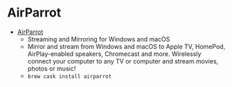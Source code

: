 # AirParrot
- [AirParrot](https://www.airsquirrels.com/airparrot/)
  -  Streaming and Mirroring for Windows and macOS
  - Mirror and stream from Windows and macOS  to Apple TV, HomePod, AirPlay-enabled speakers, Chromecast and more. Wirelessly connect your computer to any TV or computer and stream movies, photos or music!
  - `brew cask install airparrot`
